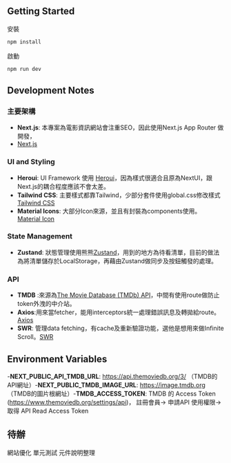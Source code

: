## Getting Started

安裝

```bash
npm install
```

啟動

```bash
npm run dev
```

## Development Notes

### 主要架構

- **Next.js**: 本專案為電影資訊網站會注重SEO，因此使用Next.js App Router 做開發，
- [Next.js](https://nextjs.org/docs)

### UI and Styling

- **Heroui**: UI Framework 使用 [Heroui](https://www.heroui.com/)，因為樣式很適合且原為NextUI，跟Next.js的耦合程度應該不會太差。
- **Tailwind CSS**: 主要樣式都靠Tailwind，少部分套件使用global.css修改樣式[Tailwind CSS](https://tailwindcss.com/)
- **Material Icons**: 大部分Icon來源，並且有封裝為components使用。 [Material Icon](https://developers.google.com/fonts/docs/material_symbols?hl=zh-tw#use_in_web)

### State Management

- **Zustand**: 狀態管理使用熊熊[Zustand](https://zustand-demo.pmnd.rs/)，用到的地方為待看清單，目前的做法為將清單儲存於LocalStorage，再藉由Zustand做同步及按鈕觸發的處理。

### API

- **TMDB** :來源為[The Movie Database (TMDb) API](https://www.themoviedb.org/documentation/api)，中間有使用route做防止token外洩的中介站。
- **Axios**:用來當fetcher，能用interceptors統一處理錯誤訊息及轉拋給route。[Axios](https://github.com/axios/axios)
- **SWR**: 管理data fetching，有cache及重新驗證功能，選他是想用來做Infinite Scroll。[SWR](https://swr.vercel.app/)

## Environment Variables

-**NEXT_PUBLIC_API_TMDB_URL**: https://api.themoviedb.org/3/ （TMDB的API網址）-**NEXT_PUBLIC_TMDB_IMAGE_URL**: https://image.tmdb.org （TMDB的圖片根網址）-**TMDB_ACCESS_TOKEN**: TMDB 的 Access Token (https://www.themoviedb.org/settings/api)，
註冊會員-> 申請API 使用權限-> 取得 API Read Access Token

## 待辦

網站優化
單元測試
元件說明整理
